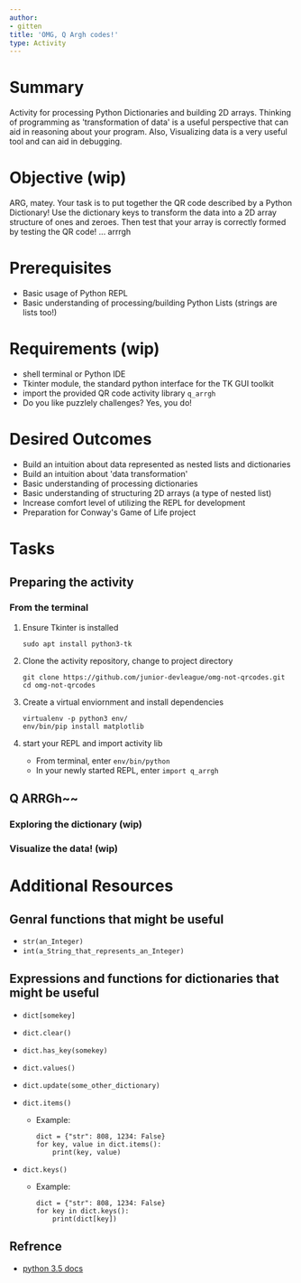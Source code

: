 ```yaml
---
author:
- gitten
title: 'OMG, Q Argh codes!'
type: Activity
---
```


Summary
=======

Activity for processing Python Dictionaries and building 2D arrays.
Thinking of programming as 'transformation of data' is a useful
perspective that can aid in reasoning about your program. Also,
Visualizing data is a very useful tool and can aid in debugging.

Objective (wip)
===============

ARG, matey. Your task is to put together the QR code described by a
Python Dictionary! Use the dictionary keys to transform the data into a
2D array structure of ones and zeroes. Then test that your array is
correctly formed by testing the QR code! ... arrrgh

Prerequisites
=============

-   Basic usage of Python REPL
-   Basic understanding of processing/building Python Lists (strings are
    lists too!)

Requirements (wip)
==================

-   shell terminal or Python IDE
-   Tkinter module, the standard python interface for the TK GUI toolkit
-   import the provided QR code activity library `q_arrgh`
-   Do you like puzzlely challenges? Yes, you do!

Desired Outcomes
================

-   Build an intuition about data represented as nested lists and
    dictionaries
-   Build an intuition about 'data transformation'
-   Basic understanding of processing dictionaries
-   Basic understanding of structuring 2D arrays (a type of nested list)
-   Increase comfort level of utilizing the REPL for development
-   Preparation for Conway's Game of Life project

Tasks
=====

Preparing the activity
----------------------

### From the terminal

1.  Ensure Tkinter is installed

    ``` {.bash}
    sudo apt install python3-tk
    ```

2.  Clone the activity repository, change to project directory

    ``` {.bash}
    git clone https://github.com/junior-devleague/omg-not-qrcodes.git
    cd omg-not-qrcodes
    ```

3.  Create a virtual enviornment and install dependencies

    ``` {.bash}
    virtualenv -p python3 env/
    env/bin/pip install matplotlib
    ```

4.  start your REPL and import activity lib
    -   From terminal, enter `env/bin/python`
    -   In your newly started REPL, enter `import q_arrgh`

Q ARRGh\~\~
-----------

### Exploring the dictionary (wip)

### Visualize the data! (wip)

Additional Resources
====================

Genral functions that might be useful
-------------------------------------

-   `str(an_Integer)`
-   `int(a_String_that_represents_an_Integer)`

Expressions and functions for dictionaries that might be useful
---------------------------------------------------------------

-   `dict[somekey]`
-   `dict.clear()`
-   `dict.has_key(somekey)`
-   `dict.values()`
-   `dict.update(some_other_dictionary)`
-   `dict.items()`
    -   Example:

        ``` {.python}
        dict = {"str": 808, 1234: False}
        for key, value in dict.items():
            print(key, value)
        ```

-   `dict.keys()`
    -   Example:

        ``` {.python}
        dict = {"str": 808, 1234: False}
        for key in dict.keys():
            print(dict[key])
        ```

Refrence
--------

-   [python 3.5
    docs](https://docs.python.org/3.5/tutorial/datastructures.html?highlight=dictionary#dictionaries)
